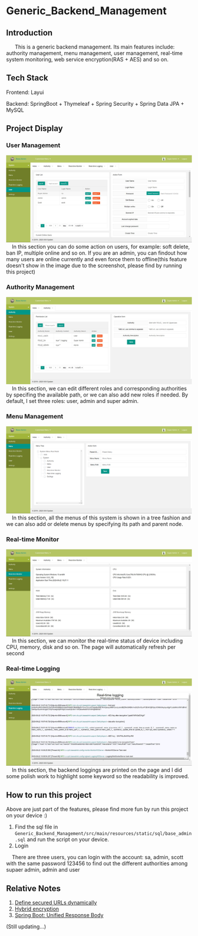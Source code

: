 # Generic_Backend_Management
## Introduction
&nbsp;&nbsp;&nbsp;&nbsp;&nbsp;&nbsp;This is a generic backend management. Its main features include: authority management, menu management, user management, real-time system monitoring, web service encryption(RAS + AES) and so on.
## Tech Stack
Frontend: Layui

Backend: SpringBoot + Thymeleaf + Spring Security + Spring Data JPA + MySQL
## Project Display
### User Management
![](https://github.com/xiaokeliu666/Generic_Backend_Management/blob/latest_branch/src/main/resources/static/image/User.jpg?raw=true)
&nbsp;&nbsp;&nbsp;&nbsp;In this section you can do some action on users, for example: soft delete, ban IP, multiple online and so on. If you are an admin, you can findout how many users are online currently and even force them to offline(this feature doesn't show in the image due to the screenshot, please find by running this project)
### Authority Management
![](https://github.com/xiaokeliu666/Generic_Backend_Management/blob/latest_branch/src/main/resources/static/image/Authority.jpg?raw=true)
&nbsp;&nbsp;&nbsp;&nbsp;In this section, we can edit different roles and corresponding authorities by specifing the available path, or we can also add new roles if needed. By default, I set three roles: user, admin and super admin.
### Menu Management
![](https://github.com/xiaokeliu666/Generic_Backend_Management/blob/latest_branch/src/main/resources/static/image/Menu.jpg?raw=true)
&nbsp;&nbsp;&nbsp;&nbsp;In this section, all the menus of this system is shown in a tree fashion and we can also add or delete menus by specifying its path and parent node.
### Real-time Monitor
![](https://github.com/xiaokeliu666/Generic_Backend_Management/blob/latest_branch/src/main/resources/static/image/Real-time%20Monitor.jpg?raw=true)
&nbsp;&nbsp;&nbsp;&nbsp;In this section, we can monitor the real-time status of device including CPU, memory, disk and so on. The page will automatically refresh per second 
### Real-time Logging
![](https://github.com/xiaokeliu666/Generic_Backend_Management/blob/latest_branch/src/main/resources/static/image/Real-time%20logging.jpg?raw=true)
&nbsp;&nbsp;&nbsp;&nbsp;In this section, the backend loggings are printed on the page and I did some polish work to highlight some keyword so the readability is improved.
## How to run this project
Above are just part of the features, please find more fun by run this project on your device :)
1. Find the sql file in `Generic_Backend_Management/src/main/resources/static/sql/base_admin.sql` and run the script on your device.
2. Login 

&nbsp;&nbsp;&nbsp;&nbsp;There are three users, you can login with the account: sa, admin, scott with the same password 123456 to find out the different authorities among supaer admin, admin and user

## Relative Notes
1. [Define secured URLs dynamically](https://xiaokeliu666.github.io/2020/08/17/Spring-Security-Define-secured-URLS-dynamically/)
2. [Hybrid encryption](https://xiaokeliu666.github.io/2020/08/03/A-secure-scheme-for-data-exchange-AES-RSA/)
3. [Spring Boot: Unified Response Body](https://xiaokeliu666.github.io/2020/08/25/Spring-Boot-Unified-Response-Body/)

(Still updating...)
